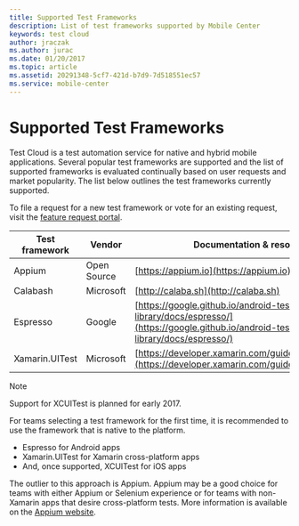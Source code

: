 ```yaml
---
title: Supported Test Frameworks
description: List of test frameworks supported by Mobile Center
keywords: test cloud
author: jraczak
ms.author: jurac
ms.date: 01/20/2017
ms.topic: article
ms.assetid: 20291348-5cf7-421d-b7d9-7d518551ec57
ms.service: mobile-center
---
```


# Supported Test Frameworks

Test Cloud is a test automation service for native and hybrid mobile applications. Several popular test frameworks are supported and the list of supported frameworks is evaluated continually based on user requests and market popularity. The list below outlines the test frameworks currently supported.

To file a request for a new test framework or vote for an existing request, visit the [feature request portal](https://testcloud.ideas.aha.io).

|Test framework| Vendor |Documentation & resources |
|--|--|--|
| Appium | Open Source | [https://appium.io](https://appium.io) |
| Calabash | Microsoft | [http://calaba.sh](http://calaba.sh) |
| Espresso | Google | [https://google.github.io/android-testing-support-library/docs/espresso/](https://google.github.io/android-testing-support-library/docs/espresso/) |
| Xamarin.UITest | Microsoft | [https://developer.xamarin.com/guides/testcloud/uitest/](https://developer.xamarin.com/guides/testcloud/uitest/)|

> [!NOTE]
> Support for XCUITest is planned for early 2017.

For teams selecting a test framework for the first time, it is recommended to use the framework that is native to the platform.

- Espresso for Android apps
- Xamarin.UITest for Xamarin cross-platform apps
- And, once supported, XCUITest for iOS apps

The outlier to this approach is Appium. Appium may be a good choice for teams with either Appium or Selenium experience or for teams with non-Xamarin apps that desire cross-platform tests. More information is available on the [Appium website](http://appium.io/slate/en/master/#about-appium).
